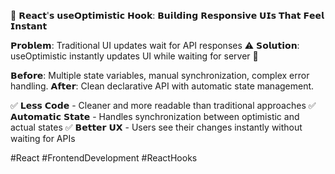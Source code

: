 🚀 𝗥𝗲𝗮𝗰𝘁'𝘀 𝘂𝘀𝗲𝗢𝗽𝘁𝗶𝗺𝗶𝘀𝘁𝗶𝗰 𝗛𝗼𝗼𝗸: 𝗕𝘂𝗶𝗹𝗱𝗶𝗻𝗴 𝗥𝗲𝘀𝗽𝗼𝗻𝘀𝗶𝘃𝗲 𝗨𝗜𝘀 𝗧𝗵𝗮𝘁 𝗙𝗲𝗲𝗹 𝗜𝗻𝘀𝘁𝗮𝗻𝘁

𝗣𝗿𝗼𝗯𝗹𝗲𝗺: Traditional UI updates wait for API responses ⚠️
𝗦𝗼𝗹𝘂𝘁𝗶𝗼𝗻: useOptimistic instantly updates UI while waiting for server 🚦

𝗕𝗲𝗳𝗼𝗿𝗲: Multiple state variables, manual synchronization, complex error handling.
𝗔𝗳𝘁𝗲𝗿: Clean declarative API with automatic state management.

✅ 𝗟𝗲𝘀𝘀 𝗖𝗼𝗱𝗲 - Cleaner and more readable than traditional approaches
✅ 𝗔𝘂𝘁𝗼𝗺𝗮𝘁𝗶𝗰 𝗦𝘁𝗮𝘁𝗲 - Handles synchronization between optimistic and actual states
✅ 𝗕𝗲𝘁𝘁𝗲𝗿 𝗨𝗫 - Users see their changes instantly without waiting for APIs

#React #FrontendDevelopment #ReactHooks
